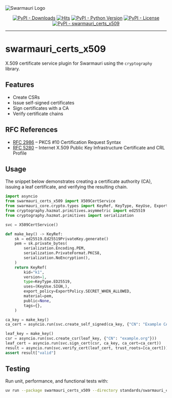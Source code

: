 <picture>
  <source media="(prefers-color-scheme: dark)"  srcset="https://res.cloudinary.com/dryedzrlo/image/upload/v1757724629/swarmauri_brand_frag_light_mg8cmd.png">
  <source media="(prefers-color-scheme: light)" srcset="https://res.cloudinary.com/dryedzrlo/image/upload/v1757724629/swarmauri_brand_frag_dark_tzjuja.png">
  <!-- Fallback below (see #2) -->
  <img alt="Swarmauri Logo" src="https://res.cloudinary.com/dryedzrlo/image/upload/v1757724629/swarmauri_brand_frag_dark_tzjuja.png">
</picture>

<p align="center">
    <a href="https://pypi.org/project/swarmauri_certs_x509/">
        <img src="https://img.shields.io/pypi/dm/swarmauri_certs_x509" alt="PyPI - Downloads"/></a>
    <a href="https://hits.sh/github.com/swarmauri/swarmauri-sdk/tree/master/pkgs/standards/swarmauri_certs_x509/">
        <img alt="Hits" src="https://hits.sh/github.com/swarmauri/swarmauri-sdk/tree/master/pkgs/standards/swarmauri_certs_x509.svg"/></a>
    <a href="https://pypi.org/project/swarmauri_certs_x509/">
        <img src="https://img.shields.io/pypi/pyversions/swarmauri_certs_x509" alt="PyPI - Python Version"/></a>
    <a href="https://pypi.org/project/swarmauri_certs_x509/">
        <img src="https://img.shields.io/pypi/l/swarmauri_certs_x509" alt="PyPI - License"/></a>
    <a href="https://pypi.org/project/swarmauri_certs_x509/">
        <img src="https://img.shields.io/pypi/v/swarmauri_certs_x509?label=swarmauri_certs_x509&color=green" alt="PyPI - swarmauri_certs_x509"/></a>

</p>

---

# swarmauri_certs_x509

X.509 certificate service plugin for Swarmauri using the `cryptography` library.

## Features
- Create CSRs
- Issue self-signed certificates
- Sign certificates with a CA
- Verify certificate chains

## RFC References
- [RFC 2986](https://datatracker.ietf.org/doc/html/rfc2986) – PKCS #10 Certification Request Syntax
- [RFC 5280](https://datatracker.ietf.org/doc/html/rfc5280) – Internet X.509 Public Key Infrastructure Certificate and CRL Profile

## Usage

The snippet below demonstrates creating a certificate authority (CA), issuing a
leaf certificate, and verifying the resulting chain.

```python
import asyncio
from swarmauri_certs_x509 import X509CertService
from swarmauri_core.crypto.types import KeyRef, KeyType, KeyUse, ExportPolicy
from cryptography.hazmat.primitives.asymmetric import ed25519
from cryptography.hazmat.primitives import serialization

svc = X509CertService()

def make_key() -> KeyRef:
    sk = ed25519.Ed25519PrivateKey.generate()
    pem = sk.private_bytes(
        serialization.Encoding.PEM,
        serialization.PrivateFormat.PKCS8,
        serialization.NoEncryption(),
    )
    return KeyRef(
        kid="k1",
        version=1,
        type=KeyType.ED25519,
        uses=(KeyUse.SIGN,),
        export_policy=ExportPolicy.SECRET_WHEN_ALLOWED,
        material=pem,
        public=None,
        tags={},
    )

ca_key = make_key()
ca_cert = asyncio.run(svc.create_self_signed(ca_key, {"CN": "Example CA"}))

leaf_key = make_key()
csr = asyncio.run(svc.create_csr(leaf_key, {"CN": "example.org"}))
leaf_cert = asyncio.run(svc.sign_cert(csr, ca_key, ca_cert=ca_cert))
result = asyncio.run(svc.verify_cert(leaf_cert, trust_roots=[ca_cert]))
assert result["valid"]
```

## Testing
Run unit, performance, and functional tests with:

```bash
uv run --package swarmauri_certs_x509 --directory standards/swarmauri_certs_x509 pytest
```
